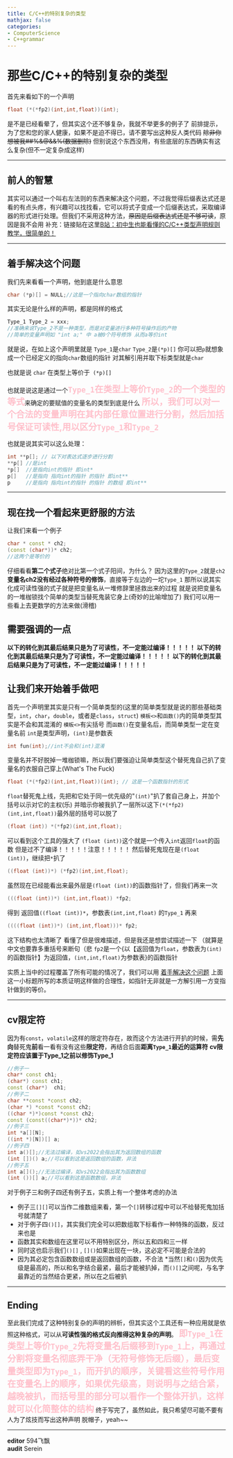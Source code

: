 ```yaml
---
title: C/C++的特别复杂的类型
mathjax: false
categories:
- ComputerScience
- C++grammar
---
```


# 那些C/C++的特别复杂的类型
首先来看如下的一个声明
```C++
float (*(*fp2)(int,int,float))(int);
```
<!--more-->
是不是已经看晕了，但其实这个还不够复杂，我就不举更多的例子了
前排提示，为了您和您的家人健康，如果不是迫不得已，请不要写出这种反人类代码
~~除非你想被我##%&@&&%(数据删除)~~
但别说这个东西没用，有些底层的东西确实有这么复杂(但不一定复杂成这样)

---

## 前人的智慧
其实可以通过一个叫右左法则的东西来解决这个问题，不过我觉得后缀表达式还是看的有点头疼，有兴趣可以找找看，它可以将式子变成一个后缀表达式，采取编译器的形式进行处理。但我们不采用这种方法，~~原因是后缀表达式还是不够可读~~，原因是我不会用
补充：链接贴在这里[B站：初中生也能看懂的C/C++类型声明规则教学，很简单的！](https://www.bilibili.com/video/BV1mB4y1L7HB/?is_story_h5=false&p=1&share_from=ugc&share_medium=android&share_plat=android&share_session_id=8c3141a9-9324-4449-8409-8f2d1d7846dd&share_source=QQ&share_tag=s_i&timestamp=1668064269&unique_k=GWrf0E0)

---

## 着手解决这个问题
我们先来看看一个声明，他到底是什么意思
```C++
char (*p)[] = NULL;//这是一个指向char数组的指针
```

其实无论是什么样的声明，都是同样的格式
```C++
Type_1 Type_2 = xxx;
//准确来说Type_2不是一种类型，而是对变量进行多种符号操作后的产物
//简单的变量声明如 "int a;" 中 a被0个符号修饰 从而a等价int
```

就是说，在如上这个声明里就是
`Type_1`是`char`
`Type_2`是`(*p)[]`
你可以把`p`就想象成一个已经定义的指向`char`数组的指针
对其解引用并取下标类型就是`char`

也就是说
`char` 在类型上等价于` (*p)[]`

也就是说这是通过一个<span style="color: pink; font-size: 20px; font-weight: bolder;">`Type_1`在类型上等价`Type_2`的一个类型的等式</span>来确定的要赋值的变量名的类型到底是什么
<span style="color: pink; font-size: 20px; font-weight: bolder;">所以，我们可以对一个合法的变量声明在其内部任意位置进行分割，然后加括号保证可读性,用以区分`Type_1`和`Type_2`</span>

也就是说其实可以这么处理：
```C++
int **p[]; // 以下对表达式逐步进行分割
**p[] //是int
*p[]  //是指向int的指针 即int*
p[]   //是指向 指向int的指针 的指针 即int**
p     //是指向 指向int的指针 的指针 的数组 即int**
```

---

## 现在找一个看起来更舒服的方法
让我们来看一个例子
```C++
char * const * ch2;
(const (char*))* ch2;
//这两个是等价的
```
仔细看看**第二个式子**绝对比第一个式子阳间，为什么？
因为这里的`Type_2`就是`ch2`
**变量名ch2没有经过各种符号的修饰**，直接等于左边的一坨`Type_1`
那所以说其实化成可读性强的式子就是把变量名从一堆修辞里拯救出来的过程
就是说把变量名的一堆枷锁找个简单的类型当替死鬼装它身上(奇妙的比喻增加了)
我们可以用一些看上去更数学的方法来做(滑稽)
## 需要强调的一点
**以下的转化到其最后结果只是为了可读性，不一定能过编译！！！！！ 
以下的转化到其最后结果只是为了可读性，不一定能过编译！！！！！
以下的转化到其最后结果只是为了可读性，不一定能过编译！！！！！**
## 让我们来开始着手做吧
首先一个声明里其实是只有一个简单类型的(这里的简单类型就是说的那些基础类型，`int`，`char`，`double`，或者是`class`，`struct`)
`模板<>`和`函数()`内的简单类型其实是不会和其混淆的
`模板<>`有尖括号
而`函数()`在变量名后，而简单类型一定在变量名前
`int`是类型声明，`(int)`是参数表
```C++
int fun(int);//int不会和(int)混淆
```
变量名并不好脱掉一堆枷锁嘛，所以我们要强迫让简单类型这个替死鬼自己扒了变量名的衣服自己穿上(What's The Fuck)
```C++
float (*(*fp2)(int,int,float))(int); // 这是一个函数指针的形式
```
`float`替死鬼上线，先把和它处于同一优先级的"`(int)`"扒了套自己身上，并加个括号以示对它的主权(乐)
并暗示你被我扒了一层所以这下`(*(*fp2)(int,int,float))`最外层的括号可以脱了
```cpp
(float (int)) *(*fp2)(int,int,float);
```
可以看到这个工具的强大了
`(float (int))`这个就是一个传入`int`返回`float`的函数
但是过不了编译！！！！！注意！！！！！
然后替死鬼现在是`(float (int))`，继续把`*`扒了
```cpp
((float (int))*) (*fp2)(int,int,float);
```
虽然现在已经能看出来最外层是`(float (int))`的函数指针了，但我们再来一次
```cpp
(((float (int))*) (int,int,float)) *fp2;
```
得到 返回值`((float (int))*`，参数表`(int,int,float)` 的`Type_1`
再来
```cpp
((((float (int))*) (int,int,float)))* fp2;
```
这下结构也太清晰了
看懂了但是很难描述，但是我还是想尝试描述一下 （就算是中文也要靠多重括号来断句（悲
`fp2`是一个{以【返回值为`float`，参数表为`(int)`的函数指针】为返回值，`(int,int,float)`为参数表}的函数指针

实质上当中的过程覆盖了所有可能的情况了，我们可以用 [着手解决这个问题](#着手解决这个问题) 上面这一小标题所写的本质证明这样做的合理性，如指针无非就是一方解引用一方变指针做到的等价。

---

## cv限定符
因为有`const`，`volatile`这样的限定符存在，故而这个方法进行开扒的时候，需**先向**替死鬼**前**看一看有没有这些**限定符**，再结合后面**距离`Type_1`最近的运算符**
**cv限定符应该置于Type_1之前以修饰Type_1**
```C++
//例子一
char* const ch1;
(char*) const ch1;
const (char*)  ch1;
//例子二
char **const *const ch2;
(char *) *const *const ch2;
((char *)*)const *const ch2;
const (const((char*)*))* ch2;
//例子三
int *a[][N];
((int *)[N])[] a;
//例子四
int a()[];//无法过编译，如vs2022会指出其为返回数组的函数
(int [])() a;//可以看到这是返回数组的函数，非法
//例子五
int a[]();//无法过编译，如vs2022会指出其为函数数组
(int ())[] a;//可以看到这是函数数组，非法
```
对于例子三和例子四还有例子五，实质上有一个整体考虑的办法
* 例子三`[][]`可以当作二维数组来看，第一个`[]`转移过程中可以不给替死鬼加括号就清楚了
* 对于例子四`()[]`，其实我们完全可以把数组取下标看作一种特殊的函数，反过来也是
* 函数其实和数组在这里可以不用特别区分，所以五和四和三一样
* 同时这也启示我们`()[]` , `[]()`如果出现在一块，这必定不可能是合法的
* 因为其必定包含函数数组或是返回数组的函数，不合法
*当然`[]`和`()`因为优先级是最高的，所以和名字结合最紧，最后才能被扒掉，而`()[]`之间呢，与名字最靠近的当然结合更紧，所以在之后被扒
---

## Ending
至此我们完成了这种特别复杂的声明的辨析，但其实这个工具还有一种应用就是依照这种格式，可以从**可读性强的格式反向推得这种复杂的声明**。
<span style="color: pink; font-size: 20px; font-weight: bolder;">即`Type_1`在类型上等价`Type_2`先将变量名后缀移到`Type_1`上，再通过分割将变量名彻底弄干净（无符号修饰无后缀），最后变量类型即为`Type_1`，而开扒的顺序，关键看这些符号作用在变量名上的顺序，如果优先级高，则说明与之结合紧，越晚被扒，而括号里的部分可以看作一个整体开扒，这样就可以化简整体的结构</span>
终于写完了，虽然如此，我只希望尽可能不要有人为了炫技而写出这种声明
脱帽子，yeah~~

---

**editor**  594飞飘  
**audit**   Serein